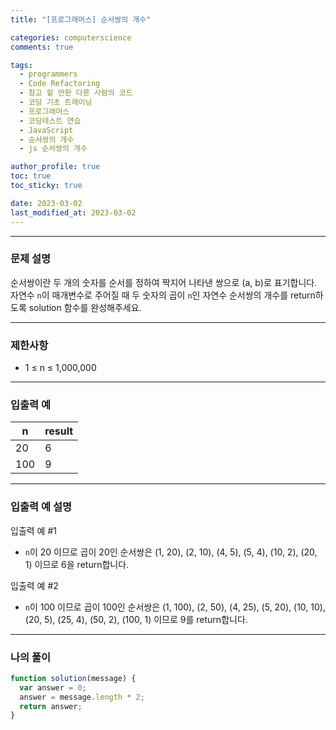 ```yaml
---
title: "[프로그래머스] 순서쌍의 개수"

categories: computerscience
comments: true

tags:
  - programmers
  - Code Refactoring
  - 참고 할 만한 다른 사람의 코드
  - 코딩 기초 트레이닝
  - 프로그래머스
  - 코딩테스트 연습
  - JavaScript
  - 순서쌍의 개수
  - js 순서쌍의 개수

author_profile: true
toc: true
toc_sticky: true

date: 2023-03-02
last_modified_at: 2023-03-02
---
```


---

### 문제 설명

순서쌍이란 두 개의 숫자를 순서를 정하여 짝지어 나타낸 쌍으로 (a, b)로 표기합니다. 자연수 `n`이 매개변수로 주어질 때 두 숫자의 곱이 `n`인 자연수 순서쌍의 개수를 return하도록 solution 함수를 완성해주세요.

---

### 제한사항

- 1 ≤ n ≤ 1,000,000

---

### 입출력 예

| n   | result |
| --- | ------ |
| 20  | 6      |
| 100 | 9      |

---

### 입출력 예 설명

입출력 예 #1

- `n`이 20 이므로 곱이 20인 순서쌍은 (1, 20), (2, 10), (4, 5), (5, 4), (10, 2), (20, 1) 이므로 6을 return합니다.

입출력 예 #2

- `n`이 100 이므로 곱이 100인 순서쌍은 (1, 100), (2, 50), (4, 25), (5, 20), (10, 10), (20, 5), (25, 4), (50, 2), (100, 1) 이므로 9를 return합니다.

---

### 나의 풀이

```jsx
function solution(message) {
  var answer = 0;
  answer = message.length * 2;
  return answer;
}
```
